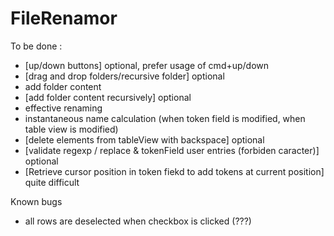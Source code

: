 FileRenamor
===========
To be done :
- [up/down buttons] optional, prefer usage of cmd+up/down
- [drag and drop folders/recursive folder] optional
- add folder content
- [add folder content recursively] optional
- effective renaming
- instantaneous name calculation (when token field is modified, when table view is modified)
- [delete elements from tableView with backspace] optional
- [validate regexp / replace & tokenField user entries (forbiden caracter)] optional
- [Retrieve cursor position in token fiekd to add tokens at current position] quite difficult

Known bugs
- all rows are deselected when checkbox is clicked (???)